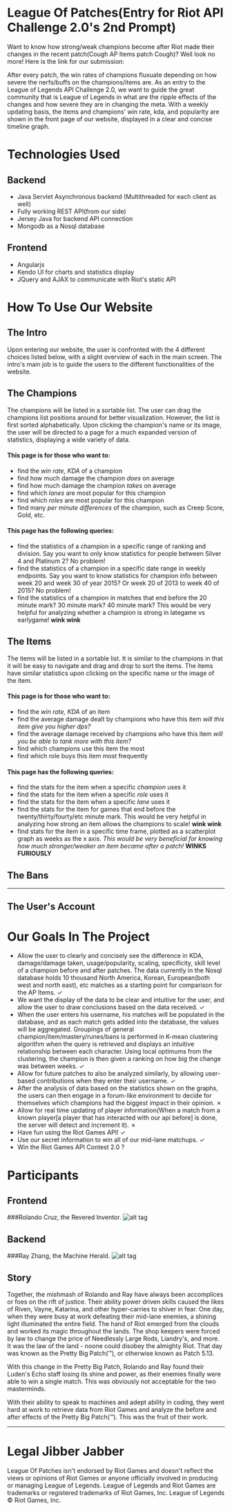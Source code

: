 # League Of Patches(Entry for Riot API Challenge 2.0's 2nd Prompt)
Want to know how strong/weak champions become after Riot made their changes in the recent patch(Cough AP Items patch Cough)? Well look no more! Here is the link for our submission: <LINK HERE>

After every patch, the win rates of champions fluxuate depending on how severe the nerfs/buffs on the champions/items are. As an entry to the League of Legends API Challenge 2.0, we want to guide the great community that is League of Legends in what are the ripple effects of the changes and how severe they are in changing the meta. With a weekly updating basis, the items and champions' win rate, kda, and popularity are shown in the front page of our website, displayed in a clear and concise timeline graph.

# Technologies Used
## Backend
  - Java Servlet Asynchronous backend (Multithreaded for each client as well)
  - Fully working REST API(from our side)
  - Jersey Java for backend API connection
  - Mongodb as a Nosql database

## Frontend
  - Angularjs
  - Kendo UI for charts and statistics display
  - JQuery and AJAX to communicate with Riot's static API
  
# How To Use Our Website
## The Intro 
Upon entering our website, the user is confronted with the 4 different choices listed below, with a slight overview of each in the main screen. The intro's main job is to guide the users to the different functionalities of the website.

## The Champions
The champions will be listed in a sortable list. The user can drag the champions list positions around for better visualization. However, the list is first sorted alphabetically. Upon clicking the champion's name or its image, the user will be directed to a page for a much expanded version of statistics, displaying a wide variety of data. 

#### This page is for those who want to:
  - find the *win rate, KDA* of a champion
  - find how much damage the champion *does* on average
  - find how much damage the champion *takes* on average
  - find which *lanes* are most popular for this champion
  - find which *roles* are most popular for this champion
  - find many *per minute differences* of the champion, such as Creep Score, Gold, etc.
  
#### This page has the following queries:
  - find the statistics of a champion in a specific range of ranking and division. Say you want to only know statistics for people between Silver 4 and Platinum 2? No problem!
  - find the statistics of a champion in a specific date range in weekly endpoints. Say you want to know statistics for champion info between week 20 and week 30 of year 2015? Or week 20 of 2013 to week 40 of 2015? No problem!
  - find the statistics of a champion in matches that end before the 20 minute mark? 30 minute mark? 40 minute mark? This would be very helpful for analyzing whether a champion is strong in lategame vs earlygame! **wink wink**

## The Items
The items will be listed in a sortable list. It is similar to the champions in that it will be easy to navigate and drag and drop to sort the items. The items have similar statistics upon clicking on the specific name or the image of the item.

#### This page is for those who want to:
  - find the *win rate, KDA* of an item
  - find the average damage dealt by champions who have this item *will this item give you higher dps?*
  - find the average damage received by champions who have this item *will you be able to tank more with this item?*
  - find which champions use this item the most
  - find which role buys this item most frequently 

#### This page has the following queries:
  - find the stats for the item when a specific *champion* uses it
  - find the stats for the item when a specific *role* uses it
  - find the stats for the item when a specific *lane* uses it
  - find the stats for the item for games that end before the twenty/thirty/fourty/etc minute mark. This would be very helpful in analyzing how strong an item allows the champions to scale! **wink wink**
  - find stats for the item in a specific time frame, plotted as a scatterplot graph as weeks as the x axis. *This would be very beneficial for knowing how much stronger/weaker an item became after a patch!* **WINKS FURIOUSLY** 


## The Bans
---
## The User's Account

# Our Goals In The Project
  - Allow the user to clearly and concisely see the difference in KDA, damage/damage taken, usage/popularity, scaling, specificity, skill level of a champion before and after patches. The data currently in the Nosql database holds 10 thousand North America, Korean, European(both west and north east), etc matches as a starting point for comparison for the AP Items. ✓
  - We want the display of the data to be clear and intuitive for the user, and allow the user to draw conclusions based on the data received. ✓
  - When the user enters his username, his matches will be populated in the database, and as each match gets added into the database, the values will be aggregated. Groupings of general champion/item/mastery/runes/bans is performed in K-mean clustering algorithm when the query is retrieved and displays an intuitive relationship between each character. Using local optimums from the clustering, the champion is then given a ranking on how big the change was between weeks. ✓
  - Allow for future patches to also be analyzed similarly, by allowing user-based contributions when they enter their username. ✓
  - After the analysis of data based on the statistics shown on the graphs, the users can then engage in a forum-like environment to decide for themselves which champions had the biggest impact in their opinion. ✗
  - Allow for real time updating of player information(When a match from a known player[a player that has interacted with our api before] is done, the server will detect and increment it). ✗
  - Have fun using the Riot Games API! ✓
  - Use our secret information to win all of our mid-lane matchups. ✓
  - Win the Riot Games API Contest 2.0 ?

# Participants
## Frontend
###Rolando Cruz, the Revered Inventor.
![alt tag](http://i.ytimg.com/vi/vcf4Yk5C_uE/maxresdefault.jpg)
## Backend
###Ray Zhang, the Machine Herald.
![alt tag](http://i.ytimg.com/vi/Lwe_0plVzGI/maxresdefault.jpg)
## Story
Together, the mishmash of Rolando and Ray have always been accomplices or foes on the rift of justice. Their ability power driven skills caused the likes of Riven, Vayne, Katarina, and other hyper-carries to shiver in fear. One day, when they were busy at work defeating their mid-lane enemies, a shining light illuminated the entire field. The hand of Riot emerged from the clouds and worked its magic throughout the lands. The shop keepers were forced by law to change the price of Needlessly Large Rods, Liandry's, and more. It was the law of the land - noone could disobey the almighty Riot. That day was known as the Pretty Big Patch(™), or otherwise known as Patch 5.13. 

With this change in the Pretty Big Patch, Rolando and Ray found their Luden's Echo staff losing its shine and power, as their enemies finally were able to win a single match. This was obviously not acceptable for the two masterminds.

With their ability to speak to machines and adept ability in coding, they went hard at work to retrieve data from Riot Games and analyze the before and after effects of the Pretty Big Patch(™). This was the fruit of their work.

---

# Legal Jibber Jabber
League Of Patches isn't endorsed by Riot Games and doesn't reflect the views or opinions of Riot Games or anyone officially involved in producing or managing League of Legends. League of Legends and Riot Games are trademarks or registered trademarks of Riot Games, Inc. League of Legends © Riot Games, Inc.
